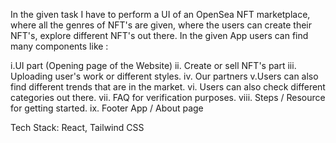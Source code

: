 In the given task I have to perform a UI of an OpenSea NFT marketplace, where all the genres of NFT's are given, where the users can create their NFT's, explore different NFT's out there.
In the given App users can find many components like :

i.UI part (Opening page of the Website)
ii. Create or sell NFT's part
iii. Uploading user's work or different styles.
iv. Our partners
v.Users can also find different trends that are in the market.
vi. Users can also check different categories out there.
vii. FAQ for verification purposes.
viii. Steps / Resource for getting started.
ix. Footer App / About page

Tech Stack: React, Tailwind CSS